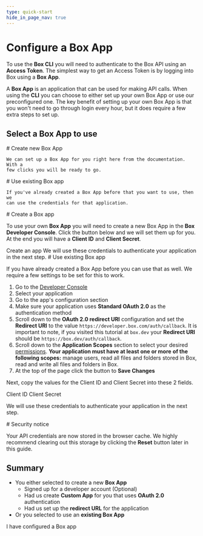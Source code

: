 ```yaml
---
type: quick-start
hide_in_page_nav: true
---
```


# Configure a Box App

To use the **Box CLI** you will need to authenticate
to the Box API using an **Access Token**. The simplest way to get an Access
Token is by logging into Box using a **Box App**.

A **Box App** is an application that can be used for making API calls. When
using the **CLI** you can choose to either set up your own Box
App or use our preconfigured one. The key benefit of setting up your own Box App
is that you won't need to go through login every hour, but it does require a few
extra steps to set up.

## Select a Box App to use

<Grid columns='2'>
  <Choose option='cli.app_type' value='create_new' color='blue'>
    # Create new Box App

    We can set up a Box App for you right here from the documentation. With a
    few clicks you will be ready to go.
  </Choose>

  <Choose option='cli.app_type' value='use_existing' color='red'>
    # Use existing Box app

    If you've already created a Box App before that you want to use, then we
    can use the credentials for that application.
  </Choose>
</Grid>

<Choice option='cli.app_type' value='create_new' color='blue'>
  # Create a Box app

  To use your own **Box App** you will need to create a
  new Box App in the **Box Developer Console**. Click the button below and we
  will set them up for you. At the end you will have a **Client ID** and
  **Client Secret**.

  <Trigger option="cli.login_button" value="clicked">
    <AppButton
      id='box-cli'
      name='Box CLI'
      scopes='root_readonly,root_readwrite,manage_managed_users,manage_groups,manage_webhook,manage_enterprise_properties'
      can_act_as_user
      authentication_type='auth_code_grant'
      redirect_url='/auth/callback'
      cors_origins=''>
      Create an app
    </AppButton>
  </Trigger>

  <Observe option="cli.login_button" value="clicked">
    We will use these credentials to authenticate your application in the next
    step.
  </Observe>
</Choice>

<Choice option='cli.app_type' value='use_existing' color='red'>
  # Use existing Box app

  If you have already created a Box App before you can use that as well. We
  require a few settings to be set for this to work.

  1. Go to the [Developer Console][devconsole]
  2. Select your application
  3. Go to the app's configuration section
  4. Make sure your application uses **Standard OAuth 2.0** as the
     authentication method
  5. Scroll down to the **OAuth 2.0 redirect URI** configuration and set the
     **Redirect URI** to the value `https://developer.box.com/auth/callback`. It
     is important to note, if you visited this tutorial at `box.dev` your
     **Redirect URI** should be `https://box.dev/auth/callback`.
  6. Scroll down to the **Application Scopes** section to select your desired
     [permissions][scopes]. **Your application must have at least one or more**
     **of the following scopes:** manage users, read all files and folders
     stored in Box, read and write all files and folders in Box.
  7. At the top of the page click the button to **Save Changes**

  Next, copy the values for the Client ID and Client Secret into these 2 fields.

  <Store id='cli_credentials.client_id' placeholder='zECq2EkYBjZ...' pattern='\w{32}'>
    Client ID
  </Store>

  <Store id='cli_credentials.client_secret' placeholder='913td9hr6jo...' pattern='\w{32}'>
    Client Secret
  </Store>

  We will use these credentials to authenticate your application in the next
  step.
</Choice>

<Choice option='cli.app_type' value='create_new,use_existing' color='none'>

<Message danger>
  # Security notice

  Your API credentials are now stored in the browser cache. We highly
  recommend clearing out this storage by clicking the **Reset** button later in
  this guide.
</Message>

</Choice>

<Choice option='cli.app_type' value='create_new,use_existing' color='none'>

## Summary

* You either selected to create a new **Box App**
  * Signed up for a developer account (Optional)
  * Had us create **Custom App** for you that uses **OAuth 2.0** authentication
  * Had us set up the **redirect URL** for the application
* Or you selected to use an **existing Box App**

</Choice>

<Observe option='cli.app_type' value='create_new,use_existing'>
  <Next>I have configured a Box app</Next>
</Observe>

[devconsole]: https://account.box.com/developers/services
[signup]: https://account.box.com/signup/n/developer
[scopes]: https://developer.box.com/guides/api-calls/permissions-and-errors/scopes/
